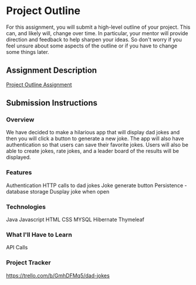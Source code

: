 # Project Outline
For this assignment, you will submit a high-level outline of your project. This can, and likely will, change over time. In particular, your mentor will provide direction and feedback to help sharpen your ideas. So don't worry if you feel unsure about some aspects of the outline or if you have to change some things later.

## Assignment Description
[Project Outline Assignment](https://education.launchcode.org/liftoff/modules/assignments/project-outline)

## Submission Instructions

### Overview
We have decided to make a hilarious app that will display dad jokes and then you will click a button to generate a new joke. The app will also have authentication so that users can save their favorite jokes. Users will also be able to create jokes, rate jokes, and a leader board of the results will be displayed.
### Features
Authentication
HTTP calls to dad jokes
Joke generate button
Persistence - database storage
Dusplay joke when open
### Technologies
Java Javascript HTML CSS MYSQL Hibernate Thymeleaf
### What I'll Have to Learn
API Calls
### Project Tracker
https://trello.com/b/GmhDFMq5/dad-jokes

